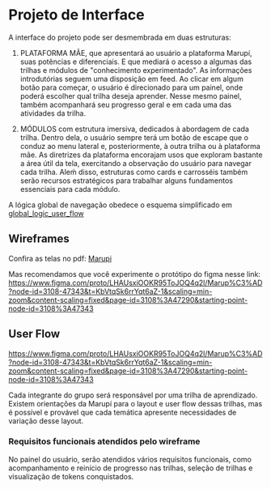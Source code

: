 # Projeto de Interface

A interface do projeto pode ser desmembrada em duas estruturas:

1. PLATAFORMA MÃE, que apresentará ao usuário a plataforma Marupí, suas potências e diferenciais. E que mediará o acesso
   a algumas das trilhas e módulos de "conhecimento experimentado". As informações introdutórias seguem uma disposição em feed.
   Ao clicar em algum botão para começar, o usuário é direcionado para um painel, onde poderá escolher qual trilha deseja aprender.
   Nesse mesmo painel, também acompanhará seu progresso geral e em cada uma das atividades da trilha.

2. MÓDULOS com estrutura imersiva, dedicados à abordagem de cada trilha. Dentro dela, o usuário sempre terá um botão de escape
   que o conduz ao menu lateral e, posteriormente, à outra trilha ou à plataforma mãe. As diretrizes da plataforma encorajam usos
   que exploram bastante a área útil da tela, exercitando a observação do usuário para navegar cada trilha. Aleḿ disso, estruturas
   como cards e carrosséis também serão recursos estratégicos para trabalhar alguns fundamentos essenciais para cada módulo.

A lógica global de navegação obedece o esquema simplificado em [global_logic_user_flow](img/global_user_flow.png)

## Wireframes

Confira as telas no pdf: [Marupi](Marupí-wireframes-final.pdf)

Mas recomendamos que você experimente o protótipo do figma nesse link: https://www.figma.com/proto/LHAUsxiOOKR95ToJOQ4q2l/Marup%C3%AD?node-id=3108-47343&t=KbVtqSk6rrYqt6aZ-1&scaling=min-zoom&content-scaling=fixed&page-id=3108%3A47290&starting-point-node-id=3108%3A47343

## User Flow

https://www.figma.com/proto/LHAUsxiOOKR95ToJOQ4q2l/Marup%C3%AD?node-id=3108-47343&t=KbVtqSk6rrYqt6aZ-1&scaling=min-zoom&content-scaling=fixed&page-id=3108%3A47290&starting-point-node-id=3108%3A47343

Cada integrante do grupo será responsável por uma trilha de aprendizado. Existem orientações da Marupí para o layout e user flow dessas trilhas, mas é possível e provável que cada temática apresente necessidades de variação desse layout.

### Requisitos funcionais atendidos pelo wireframe

No painel do usuário, serão atendidos vários requisitos funcionais, como acompanhamento e reinício de progresso nas trilhas, seleção de trilhas e visualização de tokens conquistados.
